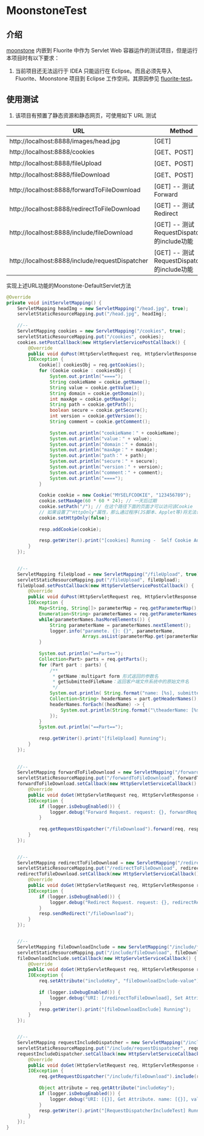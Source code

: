 # MoonstoneTest

## 介绍

[moonstone](https://gitee.com/azurite_y/moonstone) 内嵌到 Fluorite 中作为 Servlet Web 容器运作的测试项目，但是运行本项目时有以下要求：

1. 当前项目还无法运行于 IDEA 只能运行在 Eclipse。而且必须先导入 Fluorite、Moonstone 项目到 Eclipse 工作空间。其原因参见 [fluorite-test](https://gitee.com/azurite_y/fluorite-test)。

## 使用测试

1. 该项目有预置了静态资源和静态网页，可使用如下 URL 测试

| URL                                             | Method                                      |
| ----------------------------------------------- | ------------------------------------------- |
| http://localhost:8888/images/head.jpg           | [GET]                                       |
| http://localhost:8888/cookies                   | [GET、POST]                                 |
| http://localhost:8888/fileUpload                | [GET、POST]                                 |
| http://localhost:8888/fileDownload              | [GET、POST]                                 |
| http://localhost:8888/forwardToFileDownload     | [GET] -- 测试Forward                        |
| http://localhost:8888/redirectToFileDownload    | [GET] -- 测试Redirect                       |
| http://localhost:8888/include/fileDownload      | [GET] -- 测试RequestDispatcher的include功能 |
| http://localhost:8888/include/requestDispatcher | [GET] -- 测试RequestDispatcher的include功能 |


实现上述URL功能的Moonstone-DefaultServlet方法


```java
@Override
private void initServletMapping() {
    ServletMapping headImg = new ServletMapping("/head.jpg", true);
	servletStaticResourceMapping.put("/head.jpg", headImg);
		
	//--
	ServletMapping cookies = new ServletMapping("/cookies", true);
	servletStaticResourceMapping.put("/cookies", cookies);
	cookies.setPostCallback(new HttpServletServicePostCallback() {
		@Override
		public void doPost(HttpServletRequest req, HttpServletResponse resp) throws ServletException,
	    IOException {
			Cookie[] cookiesObj = req.getCookies();
			for (Cookie cookie : cookiesObj) {
				System.out.println("====");
				String cookieName = cookie.getName();
				String value = cookie.getValue();
				String domain = cookie.getDomain();
				int maxAge = cookie.getMaxAge();
				String path = cookie.getPath();
				boolean secure = cookie.getSecure();
				int version = cookie.getVersion();
				String comment = cookie.getComment();
	
				System.out.println("cookieName：" + cookieName);
				System.out.println("value：" + value);
				System.out.println("domain：" + domain);
				System.out.println("maxAge：" + maxAge);
				System.out.println("path：" + path);
				System.out.println("secure：" + secure);
				System.out.println("version：" + version);
				System.out.println("comment：" + comment);
				System.out.println("====");
			}
	
			Cookie cookie = new Cookie("MYSELFCOOKIE", "123456789");
			cookie.setMaxAge(60 * 60 * 24); // 一天后过期
			cookie.setPath("/"); // 在这个路径下面的页面才可以访问该Cookie
			// 如果设置了"HttpOnly"属性，那么通过程序(JS脚本、Applet等)将无法访问该Cookie
	        cookie.setHttpOnly(false);  
	        
			resp.addCookie(cookie);
	
			resp.getWriter().print("[cookies] Running -  Self Cookie Add");				
		}
	});

    
	//--
	ServletMapping fileUpload = new ServletMapping("/fileUpload", true);
	servletStaticResourceMapping.put("/fileUpload", fileUpload);
	fileUpload.setPostCallback(new HttpServletServicePostCallback() {
		@Override
		public void doPost(HttpServletRequest req, HttpServletResponse resp) throws ServletException,
	    IOException {
			Map<String, String[]> parameterMap = req.getParameterMap();
			Enumeration<String> parameterNames = req.getParameterNames();
			while(parameterNames.hasMoreElements()) {
				String parameterName = parameterNames.nextElement();
				logger.info("paramete. {}: {}", parameterName, 
	                        Arrays.asList(parameterMap.get(parameterName) ));
			}
				
			System.out.println("==Part==");
			Collection<Part> parts = req.getParts();
			for (Part part : parts) {
				/**
				 * getName：multipart form 形式返回的参数名
				 * getSubmittedFileName：返回客户端文件系统中的原始文件名
				 */
				System.out.println( String.format("name: [%s], submittedFileName: [%s], size: [%s], contentType：[%s]", part.getName(), part.getSubmittedFileName(), part.getSize(), part.getContentType()) );
				Collection<String> headerNames = part.getHeaderNames();
				headerNames.forEach((headName) -> {
					System.out.println(String.format("\theaderName: [%s], headValue: [%s]", headName, part.getHeaders(headName)));
				});
			}
			System.out.println("==Part==");
			
			resp.getWriter().print("[fileUpload] Running");				
		}
	});
		
	
    //--
	ServletMapping forwardToFileDownload = new ServletMapping("/forwardToFileDownload");
	servletStaticResourceMapping.put("/forwardToFileDownload", forwardToFileDownload);
	forwardToFileDownload.setCallback(new HttpServletServiceCallback() {
		@Override
		public void doGet(HttpServletRequest req, HttpServletResponse resp) throws ServletException,
	    IOException {
			if (logger.isDebugEnabled()) {
				logger.debug("Forward Request. request: {}, forwardReq: {}", req.getRequestURI(), "/fileDownload");
			}
	
			req.getRequestDispatcher("/fileDownload").forward(req, resp);				
		}
	});

    
	//--
	ServletMapping redirectToFileDownload = new ServletMapping("/redirectToFileDownload");
	servletStaticResourceMapping.put("/redirectToFileDownload", redirectToFileDownload);
	redirectToFileDownload.setCallback(new HttpServletServiceCallback() {
		@Override
		public void doGet(HttpServletRequest req, HttpServletResponse resp) throws ServletException,
	    IOException {
			if (logger.isDebugEnabled()) {
				logger.debug("Redirect Request. request: {}, redirectReq: {}", req.getRequestURI(), "/fileDownload");
			}
			resp.sendRedirect("/fileDownload");				
		}
	});


	//--
	ServletMapping fileDownloadInclude = new ServletMapping("/include/fileDownload");
	servletStaticResourceMapping.put("/include/fileDownload", fileDownloadInclude);
	fileDownloadInclude.setCallback(new HttpServletServiceCallback() {
		@Override
		public void doGet(HttpServletRequest req, HttpServletResponse resp) throws ServletException, 
	    IOException {
			req.setAttribute("includeKey", "fileDownloadInclude-value");
				
			if (logger.isDebugEnabled()) {
				logger.debug("URI: [/redirectToFileDownload], Set Attribute: [includeKey]");
			}
			resp.getWriter().print("[fileDownloadInclude] Running");				
		}
	});


	//--
	ServletMapping requestIncludeDispatcher = new ServletMapping("/include/requestDispatcher");
	servletStaticResourceMapping.put("/include/requestDispatcher", requestIncludeDispatcher);
	requestIncludeDispatcher.setCallback(new HttpServletServiceCallback() {
		@Override
		public void doGet(HttpServletRequest req, HttpServletResponse resp) throws ServletException, 
	    IOException {
			req.getRequestDispatcher("/include/fileDownload").include(req, resp);
				
			Object attribute = req.getAttribute("includeKey");
			if (logger.isDebugEnabled()) {
				logger.debug("URI: [{}], Get Attribute. name: [{}], value: [{}]", req.getRequestURI(), "includeKey", attribute);
			}
			resp.getWriter().print("[RequestDispatcherIncludeTest] Running");				
		}
	});
}
```
